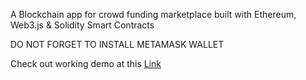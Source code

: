 A Blockchain app for crowd funding marketplace built with Ethereum, Web3.js & Solidity Smart Contracts

DO NOT FORGET TO INSTALL METAMASK WALLET

Check out working demo at this [Link](http://rakimsth.github.io/crowd-funding)

